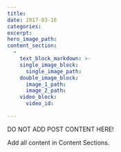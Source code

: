 ```yaml
---
title:
date: 2017-03-16
categories:
excerpt:
hero_image_path:
content_section:
  -
    text_block_markdown: >-
    single_image_block:
      single_image_path:
    double_image_block:
      image_1_path:
      image_2_path:
    video_block:
      video_id:

---
```

DO NOT ADD POST CONTENT HERE!

Add all content in Content Sections.